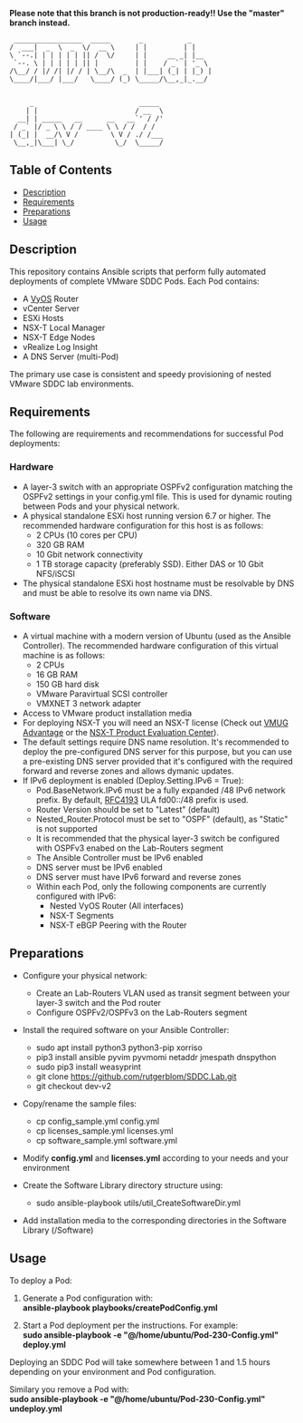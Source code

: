 **Please note that this branch is not production-ready!!  Use the "master" branch instead.**

     _________________  _____       _           _     
    /  ___|  _  \  _  \/  __ \     | |         | |    
    \ `--.| | | | | | || /  \/     | |     __ _| |__  
     `--. \ | | | | | || |         | |    / _` | '_ \ 
    /\__/ / |/ /| |/ / | \__/\  _  | |___| (_| | |_) |
    \____/|___/ |___/   \____/ (_) \_____/\__,_|_.__/ 
                                                      
                                                      
         _                          _____             
        | |                        / __  \            
      __| | _____   __      __   __`' / /'            
     / _` |/ _ \ \ / / ____ \ \ / /  / /              
    | (_| |  __/\ V /        \ V / ./ /___            
     \__,_|\___| \_/          \_/  \_____/            


## Table of Contents

* [Description](#Description)
* [Requirements](#Requirements)
* [Preparations](#Preparations)
* [Usage](#Usage)


## Description

This repository contains Ansible scripts that perform fully automated deployments of complete VMware SDDC Pods. Each Pod contains:
* A [VyOS](https://www.vyos.io/) Router 
* vCenter Server
* ESXi Hosts
* NSX-T Local Manager
* NSX-T Edge Nodes
* vRealize Log Insight
* A DNS Server (multi-Pod)

The primary use case is consistent and speedy provisioning of nested VMware SDDC lab environments.

## Requirements
The following are requirements and recommendations for successful Pod deployments:

### Hardware

* A layer-3 switch with an appropriate OSPFv2 configuration matching the OSPFv2 settings in your config.yml file. This is used for dynamic routing between Pods and your physical network. 
* A physical standalone ESXi host running version 6.7 or higher. The recommended hardware configuration for this host is as follows:
  * 2 CPUs (10 cores per CPU)
  * 320 GB RAM
  * 10 Gbit network connectivity
  * 1 TB storage capacity (preferably SSD). Either DAS or 10 Gbit NFS/iSCSI
* The physical standalone ESXi host hostname must be resolvable by DNS and must be able to resolve its own name via DNS.

### Software
* A virtual machine with a modern version of Ubuntu (used as the Ansible Controller). The recommended hardware configuration of this virtual machine is as follows:
  * 2 CPUs
  * 16 GB RAM
  * 150 GB hard disk
  * VMware Paravirtual SCSI controller
  * VMXNET 3 network adapter
* Access to VMware product installation media
* For deploying NSX-T you will need an NSX-T license (Check out [VMUG Advantage](https://www.vmug.com/membership/vmug-advantage-membership) or the [NSX-T Product Evaluation Center](https://my.vmware.com/web/vmware/evalcenter?p=nsx-t-eval)).
* The default settings require DNS name resolution. It's recommended to deploy the pre-configured DNS server for this purpose, but you can use a pre-existing DNS server provided that it's configured with the required forward and reverse zones and allows dymanic updates.
* If IPv6 deployment is enabled (Deploy.Setting.IPv6 = True):
  * Pod.BaseNetwork.IPv6 must be a fully expanded /48 IPv6 network prefix.  By default, [RFC4193](https://tools.ietf.org/html/rfc4193) ULA fd00::/48 prefix is used.
  * Router Version should be set to "Latest" (default)
  * Nested_Router.Protocol must be set to "OSPF" (default), as "Static" is not supported
  * It is recommended that the physical layer-3 switch be configured with OSPFv3 enabed on the Lab-Routers segment
  * The Ansible Controller must be IPv6 enabled
  * DNS server must be IPv6 enabled
  * DNS server must have IPv6 forward and reverse zones
  * Within each Pod, only the following components are currently configured with IPv6:
    * Nested VyOS Router (All interfaces)
    * NSX-T Segments
    * NSX-T eBGP Peering with the Router

## Preparations

* Configure your physical network:
  * Create an Lab-Routers VLAN used as transit segment between your layer-3 switch and the Pod router
  * Configure OSPFv2/OSPFv3 on the Lab-Routers segment

* Install the required software on your Ansible Controller:
  * sudo apt install python3 python3-pip xorriso
  * pip3 install ansible pyvim pyvmomi netaddr jmespath dnspython
  * sudo pip3 install weasyprint
  * git clone https://github.com/rutgerblom/SDDC.Lab.git 
  * git checkout dev-v2

* Copy/rename the sample files:
  * cp config_sample.yml config.yml
  * cp licenses_sample.yml licenses.yml
  * cp software_sample.yml software.yml

* Modify **config.yml** and **licenses.yml** according to your needs and your environment

* Create the Software Library directory structure using:
  * sudo ansible-playbook utils/util_CreateSoftwareDir.yml

* Add installation media to the corresponding directories in the Software Library (/Software)

## Usage

To deploy a Pod:
1. Generate a Pod configuration with:  
**ansible-playbook playbooks/createPodConfig.yml**

1. Start a Pod deployment per the instructions. For example:  
**sudo ansible-playbook -e "@/home/ubuntu/Pod-230-Config.yml" deploy.yml**

Deploying an SDDC Pod will take somewhere between 1 and 1.5 hours depending on your environment and Pod configuration.

Similary you remove a Pod with:  
**sudo ansible-playbook -e "@/home/ubuntu/Pod-230-Config.yml" undeploy.yml**
